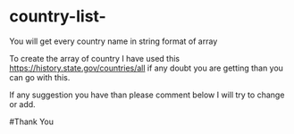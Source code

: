 # country-list-
You will get every country name in string format of array

To create the array of country I have used this https://history.state.gov/countries/all if any doubt you are getting than you can go with this.

If any suggestion you have than please comment below I will try to change or add.

#Thank You
